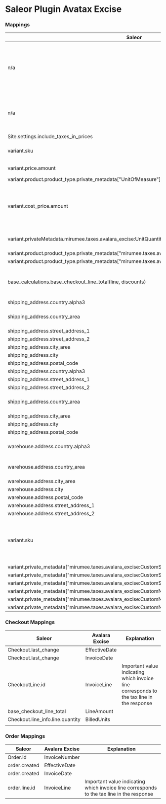 # Saleor Plugin Avatax Excise

### Mappings

| Saleor                                                                                                  | Avalara Excise            | Explanation                                                                    |
| ------------------------------------------------------------------------------------------------------- | ------------------------- | ------------------------------------------------------------------------------ |
| n/a                                                                                                     | TransactionType           | hardcoded "DIRECT" for e-commerce, Options are DIRECT, RETAIL and WHOLESALE    |
| n/a                                                                                                     | TitleTransferCode         | hardcoded "DEST", Definition of where the title transfer takes place           |
| Site.settings.include_taxes_in_prices                                                                   | TaxIncluded               |                                                                                |
| variant.sku                                                                                             | ProductCode               | ProductCode that ATE recognizes                                                |
| variant.price.amount                                                                                    | UnitPrice                 | Sale Price Per Unit                                                            |
| variant.product.product_type.private_metadata["UnitOfMeasure"]                                          | UnitOfMeasure             |                                                                                |
| variant.cost_price.amount                                                                               | AlternateUnitPrice        | wholesale cost (or other value needed as excise tax basis for tax calculation) |
| variant.privateMetadata.mirumee.taxes.avalara_excise:UnitQuantity                                       | UnitQuantity              | item count within the package                                                  |
| variant.product.product_type.private_metadata["mirumee.taxes.avalara_excise:UnitQuantityUnitOfMeasure"] | UnitQuantityUnitOfMeasure |                                                                                |
| variant.product.product_type.private_metadata["mirumee.taxes.avalara_excise:UnitOfMeasure"]             | UnitOfMeasure             |                                                                                |
| base_calculations.base_checkout_line_total(line, discounts)                                             | LineAmount                | Total amount of line item, including quantity and discount                     |
| shipping_address.country.alpha3                                                                         | DestinationCountryCode    |                                                                                |
| shipping_address.country_area                                                                           | DestinationJurisdiction   | within the US this is a state                                                  |
| shipping_address.street_address_1                                                                       | DestinationAddress1       |                                                                                |
| shipping_address.street_address_2                                                                       | DestinationAddress2       |                                                                                |
| shipping_address.city_area                                                                              | DestinationCounty         |                                                                                |
| shipping_address.city                                                                                   | DestinationCity           |                                                                                |
| shipping_address.postal_code                                                                            | DestinationPostalCode     |                                                                                |
| shipping_address.country.alpha3                                                                         | SaleCountryCode           |                                                                                |
| shipping_address.street_address_1                                                                       | SaleAddress1              |                                                                                |
| shipping_address.street_address_2                                                                       | SaleAddress2              |                                                                                |
| shipping_address.country_area                                                                           | SaleJurisdiction          | within the US this is a state                                                  |
| shipping_address.city_area                                                                              | SaleCounty                |                                                                                |
| shipping_address.city                                                                                   | SaleCity                  |                                                                                |
| shipping_address.postal_code                                                                            | SalePostalCode            |                                                                                |
| warehouse.address.country.alpha3                                                                        | OriginCountryCode         | Location of the warehouse                                                      |
| warehouse.address.country_area                                                                          | OriginJurisdiction        | within the US this is a state                                                  |
| warehouse.address.city_area                                                                             | OriginCounty              |                                                                                |
| warehouse.address.city                                                                                  | OriginCity                |                                                                                |
| warehouse.address.postal_code                                                                           | OriginPostalCode          |                                                                                |
| warehouse.address.street_address_1                                                                      | OriginAddress1            |                                                                                |
| warehouse.address.street_address_2                                                                      | OriginAddress2            |                                                                                |
| variant.sku                                                                                             | UserData                  | ATE doesn't return line item sku in response, helps cross reference line items |
| variant.private_metadata["mirumee.taxes.avalara_excise:CustomString1"]                                  | CustomString1             |                                                                                |
| variant.private_metadata["mirumee.taxes.avalara_excise:CustomString2"]                                  | CustomString2             |                                                                                |
| variant.private_metadata["mirumee.taxes.avalara_excise:CustomString3"]                                  | CustomString3             |                                                                                |
| variant.private_metadata["mirumee.taxes.avalara_excise:CustomNumeric1"]                                 | CustomNumeric1            |                                                                                |
| variant.private_metadata["mirumee.taxes.avalara_excise:CustomNumeric2"]                                 | CustomNumeric2            |                                                                                |
| variant.private_metadata["mirumee.taxes.avalara_excise:CustomNumeric3"]                                 | CustomNumeric3            |                                                                                |

### Checkout Mappings

| Saleor                           | Avalara Excise | Explanation                                                                               |
| -------------------------------- | -------------- | ----------------------------------------------------------------------------------------- |
| Checkout.last_change             | EffectiveDate  |                                                                                           |
| Checkout.last_change             | InvoiceDate    |                                                                                           |
| CheckoutLine.id                  | InvoiceLine    | Important value indicating which invoice line corresponds to the tax line in the response |
| base_checkout_line_total         | LineAmount     |                                                                                           |
| Checkout.line_info.line.quantity | BilledUnits    |                                                                                           |
|                                  |

### Order Mappings

| Saleor        | Avalara Excise | Explanation                                                                               |
| ------------- | -------------- | ----------------------------------------------------------------------------------------- |
| Order.id      | InvoiceNumber  |                                                                                           |
| order.created | EffectiveDate  |                                                                                           |
| order.created | InvoiceDate    |                                                                                           |
| order.line.id | InvoiceLine    | Important value indicating which invoice line corresponds to the tax line in the response |

